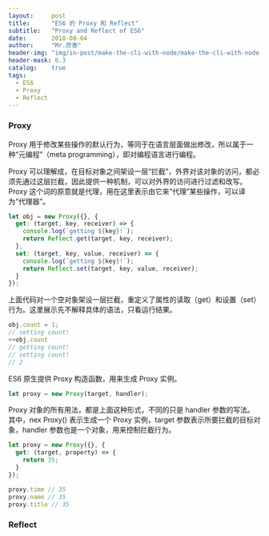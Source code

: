 ```yaml
---
layout:     post
title:      "ES6 的 Proxy 和 Reflect"
subtitle:   "Proxy and Reflect of ES6"
date:       2018-08-04
author:     "Mr.厉害"
header-img: "img/in-post/make-the-cli-with-node/make-the-cli-with-node-bg.jpg"
header-mask: 0.3
catalog:    true
tags:
  - ES6
  - Proxy
  - Reflect
---
```


### Proxy

Proxy 用于修改某些操作的默认行为，等同于在语言层面做出修改，所以属于一种“元编程”（meta programming），即对编程语言进行编程。

Proxy 可以理解成，在目标对象之间架设一层“拦截”，外界对该对象的访问，都必须先通过这层拦截，因此提供一种机制，可以对外界的访问进行过滤和改写。 Proxy 这个词的原意就是代理，用在这里表示由它来“代理”某些操作，可以译为“代理器”。

```js
let obj = new Proxy({}, {
  get: (target, key, receiver) => {
    console.log(`getting ${key}!`);
    return Reflect.get(target, key, receiver);
  },
  set: (target, key, value, receiver) => {
    console.log(`getting ${key}!`);
    return Reflect.set(target, key, value, receiver);
  }
});
```

上面代码对一个空对象架设一层拦截，重定义了属性的读取（get）和设置（set）行为。这里展示先不解释具体的语法，只看运行结果。

```js
obj.count = 1;
// setting count!
++obj.count
// getting count!
// setting count!
// 2
```
ES6 原生提供 Proxy 构造函数，用来生成 Proxy 实例。

```js
let proxy = new Proxy(target, handler);
```

Proxy 对象的所有用法，都是上面这种形式，不同的只是 handler 参数的写法。其中，nex Proxy() 表示生成一个 Proxy 实例，target 参数表示所要拦截的目标对象，handler 参数也是一个对象，用来控制拦截行为。

```js
let proxy = new Proxy({}, {
  get: (target, property) => {
    return 35;
  }
});

proxy.time // 35
proxy.name // 35
proxy.title // 35
```

### Reflect
